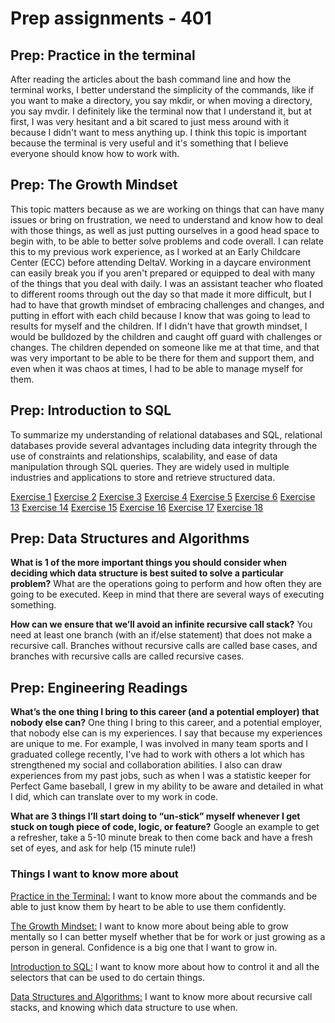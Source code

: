 # Prep assignments - 401

## Prep: Practice in the terminal

After reading the articles about the bash command line and how the terminal works, I better understand the simplicity of the commands, like if you want to make a directory, you say mkdir, or when moving a directory, you say mvdir. I definitely like the terminal now that I understand it, but at first, I was very hesitant and a bit scared to just mess around with it because I didn't want to mess anything up. I think this topic is important because the terminal is very useful and it's something that I believe everyone should know how to work with.

## Prep: The Growth Mindset

This topic matters because as we are working on things that can have many issues or bring on frustration, we need to understand and know how to deal with those things, as well as just putting ourselves in a good head space to begin with, to be able to better solve problems and code overall. I can relate this to my previous work experience, as I worked at an Early Childcare Center (ECC) before attending DeltaV. Working in a daycare environment can easily break you if you aren't prepared or equipped to deal with many of the things that you deal with daily. I was an assistant teacher who floated to different rooms through out the day so that made it more difficult, but I had to have that growth mindset of embracing challenges and changes, and putting in effort with each child because I know that was going to lead to results for myself and the children. If I didn't have that growth mindset, I would be bulldozed by the children and caught off guard with challenges or changes. The children depended on someone like me at that time, and that was very important to be able to be there for them and support them, and even when it was chaos at times, I had to be able to manage myself for them.

## Prep: Introduction to SQL

To summarize my understanding of relational databases and SQL, relational databases provide several advantages including data integrity through the use of constraints and relationships, scalability, and ease of data manipulation through SQL queries. They are widely used in multiple industries and applications to store and retrieve structured data.

[Exercise 1](images/exercise1.png)
[Exercise 2](images/exercise2.png)
[Exercise 3](images/exercise3.png)
[Exercise 4](images/exercise4.png)
[Exercise 5](images/exercise5.png)
[Exercise 6](images/exercise6.png)
[Exercise 13](images/exercise13.png)
[Exercise 14](images/exercise14.png)
[Exercise 15](images/exercise15.png)
[Exercise 16](images/exercise16.png)
[Exercise 17](images/exercise17.png)
[Exercise 18](images/exercise18.png)

## Prep: Data Structures and Algorithms

**What is 1 of the more important things you should consider when deciding which data structure is best suited to solve a particular problem?**
What are the operations going to perform and how often they are going to be executed. Keep in mind that there are several ways of executing something.

**How can we ensure that we’ll avoid an infinite recursive call stack?**
You need at least one branch (with an if/else statement) that does not make a recursive call. Branches without recursive calls are called base cases, and branches with recursive calls are called recursive cases.

## Prep: Engineering Readings

**What’s the one thing I bring to this career (and a potential employer) that nobody else can?**
One thing I bring to this career, and a potential employer, that nobody else can is my experiences. I say that because my experiences are unique to me. For example, I was involved in many team sports and I graduated college recently, I've had to work with others a lot which has strengthened my social and collaboration abilities. I also can draw experiences from my past jobs, such as when I was a statistic keeper for Perfect Game baseball, I grew in my ability to be aware and detailed in what I did, which can translate over to my work in code.

**What are 3 things I’ll start doing to “un-stick” myself whenever I get stuck on tough piece of code, logic, or feature?**
Google an example to get a refresher, take a 5-10 minute break to then come back and have a fresh set of eyes, and ask for help (15 minute rule!)

### Things I want to know more about

<u>Practice in the Terminal:</u> I want to know more about the commands and be able to just know them by heart to be able to use them confidently.

<u>The Growth Mindset:</u> I want to know more about being able to grow mentally so I can better myself whether that be for work or just growing as a person in general. Confidence is a big one that I want to grow in.

<u>Introduction to SQL:</u> I want to know more about how to control it and all the selectors that can be used to do certain things.

<u>Data Structures and Algorithms:</u> I want to know more about recursive call stacks, and knowing which data structure to use when.
